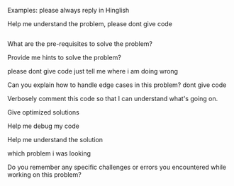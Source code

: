 Examples:
please always reply in Hinglish

Help me understand the problem, please dont give code 
```

```
What are the pre-requisites to solve the problem?

Provide me hints to solve the problem?

please dont give code just tell me where i am doing wrong

Can you explain how to handle edge cases in this problem? dont give code

Verbosely comment this code so that I can understand what's going on.

Give optimized solutions

Help me debug my code

Help me understand the solution

which problem i was looking

Do you remember any specific challenges or errors you encountered while working on this problem?